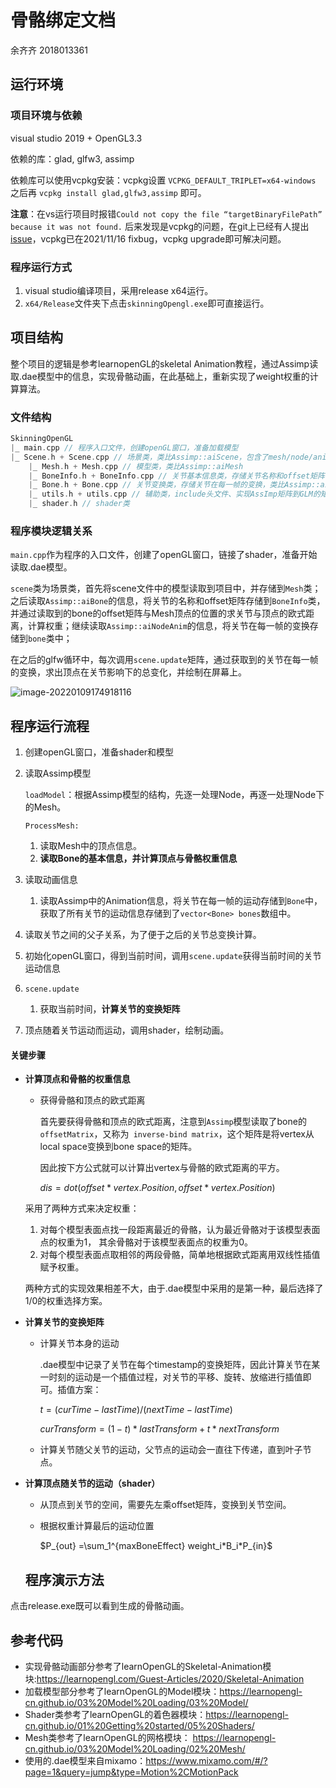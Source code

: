 # 骨骼绑定文档

余齐齐 2018013361

## 运行环境

### 项目环境与依赖

visual studio 2019 + OpenGL3.3

依赖的库：glad, glfw3, assimp

依赖库可以使用vcpkg安装：vcpkg设置 `VCPKG_DEFAULT_TRIPLET=x64-windows` 之后再 `vcpkg install glad,glfw3,assimp` 即可。

**注意**：在vs运行项目时报错`Could not copy the file “targetBinaryFilePath” because it was not found.` 后来发现是vcpkg的问题，在git上已经有人提出[issue](https://github.com/microsoft/vcpkg/issues/21431)，vcpkg已在2021/11/16 fixbug，vcpkg upgrade即可解决问题。

### 程序运行方式

1. visual studio编译项目，采用release x64运行。
2. `x64/Release`文件夹下点击`skinningOpengl.exe`即可直接运行。



## 项目结构

整个项目的逻辑是参考learnopenGL的skeletal Animation教程，通过Assimp读取.dae模型中的信息，实现骨骼动画，在此基础上，重新实现了weight权重的计算算法。

### 文件结构

```C++
SkinningOpenGL
|_ main.cpp // 程序入口文件，创建openGL窗口，准备加载模型
|_ Scene.h + Scene.cpp // 场景类，类比Assimp::aiScene，包含了mesh/node/animation等
    |_ Mesh.h + Mesh.cpp // 模型类，类比Assimp::aiMesh
    |_ BoneInfo.h + BoneInfo.cpp // 关节基本信息类，存储关节名称和offset矩阵，类比Assimp::aiBone
    |_ Bone.h + Bone.cpp // 关节变换类，存储关节在每一帧的变换，类比Assimp::aiNodeAnim
    |_ utils.h + utils.cpp // 辅助类，include头文件、实现AssImp矩阵到GLM的矩阵的变换等。
    |_ shader.h // shader类
```

### 程序模块逻辑关系

`main.cpp`作为程序的入口文件，创建了openGL窗口，链接了shader，准备开始读取.dae模型。

`scene`类为场景类，首先将scene文件中的模型读取到项目中，并存储到`Mesh`类；之后读取`Assimp::aiBone`的信息，将关节的名称和offset矩阵存储到`BoneInfo`类，并通过读取到的bone的offset矩阵与Mesh顶点的位置的求关节与顶点的欧式距离，计算权重；继续读取`Assimp::aiNodeAnim`的信息，将关节在每一帧的变换存储到`bone`类中；

在之后的glfw循环中，每次调用`scene.update`矩阵，通过获取到的关节在每一帧的变换，求出顶点在关节影响下的总变化，并绘制在屏幕上。

![image-20220109174918116](C:\Users\yqq17\AppData\Roaming\Typora\typora-user-images\image-20220109174918116.png)



## 程序运行流程

1. 创建openGL窗口，准备shader和模型

2. 读取Assimp模型

   `loadModel`：根据Assimp模型的结构，先逐一处理Node，再逐一处理Node下的Mesh。

   `ProcessMesh:`

   1. 读取Mesh中的顶点信息。
   2. **读取Bone的基本信息，并计算顶点与骨骼权重信息**
   
3. 读取动画信息

   1. 读取Assimp中的Animation信息，将关节在每一帧的运动存储到`Bone`中，获取了所有关节的运动信息存储到了`vector<Bone> bones`数组中。

4. 读取关节之间的父子关系，为了便于之后的关节总变换计算。

5. 初始化openGL窗口，得到当前时间，调用`scene.update`获得当前时间的关节运动信息

6. `scene.update`

   1. 获取当前时间，**计算关节的变换矩阵**

7. 顶点随着关节运动而运动，调用shader，绘制动画。

#### 关键步骤

- **计算顶点和骨骼的权重信息**

  - 获得骨骼和顶点的欧式距离

    首先要获得骨骼和顶点的欧式距离，注意到`Assimp`模型读取了bone的`offsetMatrix`，又称为` inverse-bind matrix`，这个矩阵是将vertex从local space变换到bone space的矩阵。

    因此按下方公式就可以计算出vertex与骨骼的欧式距离的平方。

    $dis = dot(offset * vertex.Position,offset * vertex.Position)$

  采用了两种方式来决定权重：

  1. 对每个模型表面点找一段距离最近的骨骼，认为最近骨骼对于该模型表面点的权重为1，
     其余骨骼对于该模型表面点的权重为0。
  2. 对每个模型表面点取相邻的两段骨骼，简单地根据欧式距离用双线性插值赋予权重。

  两种方式的实现效果相差不大，由于.dae模型中采用的是第一种，最后选择了1/0的权重选择方案。

- **计算关节的变换矩阵**

  - 计算关节本身的运动

    .dae模型中记录了关节在每个timestamp的变换矩阵，因此计算关节在某一时刻的运动是一个插值过程，对关节的平移、旋转、放缩进行插值即可。插值方案：

    $t = (curTime - lastTime)/(nextTime - lastTime)$

    $curTransform = (1-t) * lastTransform + t*nextTransform$

  - 计算关节随父关节的运动，父节点的运动会一直往下传递，直到叶子节点。

- **计算顶点随关节的运动（shader）**

  - 从顶点到关节的空间，需要先左乘offset矩阵，变换到关节空间。

  - 根据权重计算最后的运动位置

    $P_{out} =\sum_1^{maxBoneEffect} weight_i*B_i*P_{in}$

   

  ## 程序演示方法

点击release.exe既可以看到生成的骨骼动画。



## 参考代码

- 实现骨骼动画部分参考了learnOpenGL的Skeletal-Animation模块:https://learnopengl.com/Guest-Articles/2020/Skeletal-Animation
- 加载模型部分参考了learnOpenGL的Model模块：https://learnopengl-cn.github.io/03%20Model%20Loading/03%20Model/
- Shader类参考了learnOpenGL的着色器模块：https://learnopengl-cn.github.io/01%20Getting%20started/05%20Shaders/
- Mesh类参考了learnOpenGL的网格模块： https://learnopengl-cn.github.io/03%20Model%20Loading/02%20Mesh/
- 使用的.dae模型来自mixamo：https://www.mixamo.com/#/?page=1&query=jump&type=Motion%2CMotionPack









